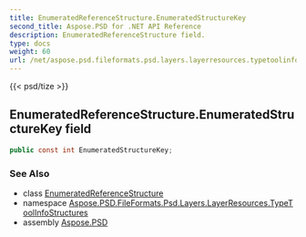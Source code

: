 ```yaml
---
title: EnumeratedReferenceStructure.EnumeratedStructureKey
second_title: Aspose.PSD for .NET API Reference
description: EnumeratedReferenceStructure field. 
type: docs
weight: 60
url: /net/aspose.psd.fileformats.psd.layers.layerresources.typetoolinfostructures/enumeratedreferencestructure/enumeratedstructurekey/
---
```

{{< psd/tize >}}
## EnumeratedReferenceStructure.EnumeratedStructureKey field

```csharp
public const int EnumeratedStructureKey;
```

### See Also

* class [EnumeratedReferenceStructure](../)
* namespace [Aspose.PSD.FileFormats.Psd.Layers.LayerResources.TypeToolInfoStructures](../../enumeratedreferencestructure/)
* assembly [Aspose.PSD](../../../)


